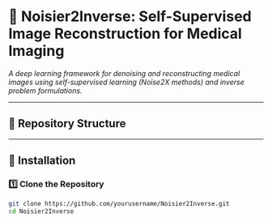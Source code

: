 # 📜 Noisier2Inverse: Self-Supervised Image Reconstruction for Medical Imaging

*A deep learning framework for denoising and reconstructing medical images using self-supervised learning (Noise2X methods) and inverse problem formulations.*

---

## 📂 Repository Structure  

---

## 🚀 Installation  
### **1️⃣ Clone the Repository**  
```bash
git clone https://github.com/yourusername/Noisier2Inverse.git
cd Noisier2Inverse

